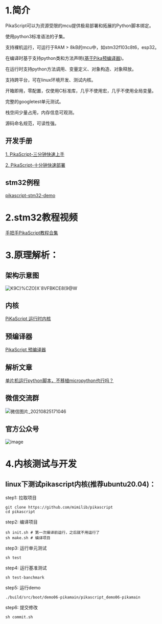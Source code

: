 

# 1.简介
PikaScript可以为资源受限的mcu提供极易部署和拓展的Python脚本绑定。

使用python3标准语法的子集。

支持裸机运行，可运行于RAM > 8kB的mcu中，如stm32f103c8t6，esp32。

在编译时基于支持python类和方法声明{[基于Pika预编译器](https://github.com/mimilib/pikascript-compiler-rust))。

在运行时支持python方法调用、变量定义、对象构造、对象释放。

支持跨平台，可在linux环境开发、测试内核。

开箱即用，零配置，仅使用C标准库，几乎不使用宏，几乎不使用全局变量。

完整的googletest单元测试。

栈空间少量占用，内存信息可观测。

源码命名规范，可读性强。

## 开发手册
[1. PikaScript-三分钟快速上手](doc/1.三分钟快速上手.md)

[2. PikaScript-十分钟快速部署](doc/2.十分钟快速部署.md)
## stm32例程
[pikascript-stm32-demo](../../../pikascript-demo-stm32)

# 2.stm32教程视频

[手把手PikaScript教程合集](https://www.bilibili.com/video/BV1mg411L72e)

# 3.原理解析：

## 架构示意图
![K9C)%CZO)X`8VFBKCE8(9@W](https://user-images.githubusercontent.com/88232613/127806449-b476b2fd-9f40-4c53-94a0-e1e965c046c3.png)

## 内核

[PiKaScript 运行时内核](https://github.com/mimilib/pikascript-core)


## 预编译器

[PikaScript 预编译器](https://github.com/mimilib/pikascript-compiler-rust)

## 解析文章
[单片机运行python脚本，不移植micropython也行吗？](https://mp.weixin.qq.com/s?__biz=MzU4NzUzMDc1OA==&mid=2247484127&idx=1&sn=f66cff49c488e48c52570c7bb570328f&chksm=fdebd5b6ca9c5ca0707fd221c32f3ad63e94aeb6f917a92774b89ea042381ea261990f5cca3c&token=2045971639&lang=zh_CN#rd)

## 微信交流群
![微信图片_20210825171046](https://user-images.githubusercontent.com/88232613/130763024-c57106f5-0d46-43d8-99e3-c331ae2594b5.jpg)

## 官方公众号
![image](https://user-images.githubusercontent.com/88232613/128301451-f0cdecea-6457-4925-b084-42e7796a856e.png)

# 4.内核测试与开发

## linux下测试pikascript内核(推荐ubuntu20.04)：

step1: 拉取项目
``` shell
git clone https://github.com/mimilib/pikascript
cd pikascript
```

step2: 编译项目
```
sh init.sh # 第一次编译前运行，之后就不用运行了 
sh make.sh # 编译项目
```

step3: 运行单元测试
``` shell	
sh test
```

step4: 运行基准测试
``` shell
sh test-banchmark
```

step5: 运行demo
``` shell
./build/src/boot/demo06-pikamain/pikascript_demo06-pikamain
```

step6: 提交修改
``` shell
sh commit.sh
```
